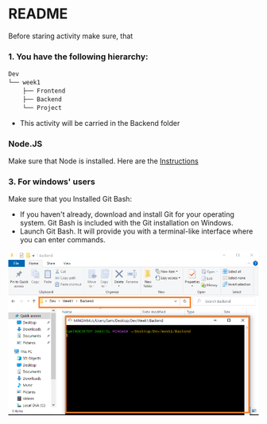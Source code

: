 #

# README

Before staring activity make sure, that 

### 1. You have the following hierarchy:

```sh
Dev
└── week1
    ├── Frontend
    ├── Backend
    └── Project
```
- This activity will be carried in the Backend folder


### Node.JS

Make sure that Node is installed. Here are the [Instructions]

### 3. **For windows' users** 

Make sure that you Installed Git Bash:
  -  If you haven't already, download and install Git for your operating system. Git Bash is included with the Git installation on Windows.
  - Launch Git Bash. It will provide you with a terminal-like interface where you can enter commands.

![](../git-bash.png)



<!-- Links -->
[Instructions]:https://github.com/tx00-web/labs/tree/main/proj-unified-setup
